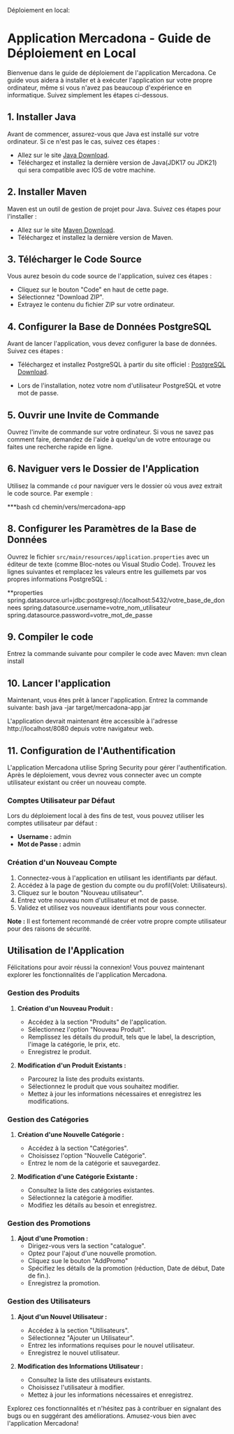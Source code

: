 Déploiement en local:

# Application Mercadona - Guide de Déploiement en Local

Bienvenue dans le guide de déploiement de l'application Mercadona. Ce guide vous aidera à installer et à exécuter l'application sur votre propre ordinateur, même si vous n'avez pas beaucoup d'expérience en informatique. Suivez simplement les étapes ci-dessous.

## 1. Installer Java

Avant de commencer, assurez-vous que Java est installé sur votre ordinateur. Si ce n'est pas le cas, suivez ces étapes :

- Allez sur le site [Java Download](www.https://www.oracle.com/java/technologies/downloads/).
- Téléchargez et installez la dernière version de Java(JDK17 ou JDK21) qui sera compatible avec IOS de votre machine.

## 2. Installer Maven

Maven est un outil de gestion de projet pour Java. Suivez ces étapes pour l'installer :

- Allez sur le site [Maven Download](https://maven.apache.org/download.cgi).
- Téléchargez et installez la dernière version de Maven.

## 3. Télécharger le Code Source

Vous aurez besoin du code source de l'application, suivez ces étapes :

- Cliquez sur le bouton "Code" en haut de cette page.
- Sélectionnez "Download ZIP".
- Extrayez le contenu du fichier ZIP sur votre ordinateur.

## 4. Configurer la Base de Données PostgreSQL

Avant de lancer l'application, vous devez configurer la base de données. Suivez ces étapes :

- Téléchargez et installez PostgreSQL à partir du site officiel : [PostgreSQL Download](https://www.postgresql.org/download/).

- Lors de l'installation, notez votre nom d'utilisateur PostgreSQL et votre mot de passe.

## 5. Ouvrir une Invite de Commande

Ouvrez l'invite de commande sur votre ordinateur. Si vous ne savez pas comment faire, demandez de l'aide à quelqu'un de votre entourage ou faites une recherche rapide en ligne.

## 6. Naviguer vers le Dossier de l'Application

Utilisez la commande `cd` pour naviguer vers le dossier où vous avez extrait le code source. Par exemple :

***bash
cd chemin/vers/mercadona-app

## 8. Configurer les Paramètres de la Base de Données

Ouvrez le fichier `src/main/resources/application.properties` avec un éditeur de texte (comme Bloc-notes ou Visual Studio Code). Trouvez les lignes suivantes et remplacez les valeurs entre les guillemets par vos propres informations PostgreSQL :

**properties
spring.datasource.url=jdbc:postgresql://localhost:5432/votre_base_de_donnees
spring.datasource.username=votre_nom_utilisateur
spring.datasource.password=votre_mot_de_passe

## 9. Compiler le code
Entrez la commande suivante pour compiler le code avec Maven:
mvn clean install

## 10. Lancer l'application
Maintenant, vous êtes prêt à lancer l'application. Entrez la commande suivante:
bash
java -jar target/mercadona-app.jar

L'application devrait maintenant être accessible à l'adresse http://localhost/8080 depuis votre navigateur web.

## 11. Configuration de l'Authentification

L'application Mercadona utilise Spring Security pour gérer l'authentification. Après le déploiement, vous devrez vous connecter avec un compte utilisateur existant ou créer un nouveau compte.

### Comptes Utilisateur par Défaut

Lors du déploiement local à des fins de test, vous pouvez utiliser les comptes utilisateur par défaut :

- **Username :** admin
- **Mot de Passe :** admin

### Création d'un Nouveau Compte

1. Connectez-vous à l'application en utilisant les identifiants par défaut.
2. Accédez à la page de gestion du compte ou du profil(Volet: Utilisateurs).
3. Cliquez sur le bouton "Nouveau utilisateur".
4. Entrez votre nouveau nom d'utilisateur et mot de passe.
5. Validez et utilisez vos nouveaux identifiants pour vous connecter.

**Note :** Il est fortement recommandé de créer votre propre compte utilisateur pour des raisons de sécurité.

## Utilisation de l'Application

Félicitations pour avoir réussi la connexion! Vous pouvez maintenant explorer les fonctionnalités de l'application Mercadona.

### Gestion des Produits

1. **Création d'un Nouveau Produit :**
   - Accédez à la section "Produits" de l'application.
   - Sélectionnez l'option "Nouveau Produit".
   - Remplissez les détails du produit, tels que le label, la description, l'image la catégorie, le prix, etc.
   - Enregistrez le produit.

2. **Modification d'un Produit Existants :**
   - Parcourez la liste des produits existants.
   - Sélectionnez le produit que vous souhaitez modifier.
   - Mettez à jour les informations nécessaires et enregistrez les modifications.

### Gestion des Catégories

1. **Création d'une Nouvelle Catégorie :**
   - Accédez à la section "Catégories".
   - Choisissez l'option "Nouvelle Catégorie".
   - Entrez le nom de la catégorie et sauvegardez.

2. **Modification d'une Catégorie Existante :**
   - Consultez la liste des catégories existantes.
   - Sélectionnez la catégorie à modifier.
   - Modifiez les détails au besoin et enregistrez.

### Gestion des Promotions

1. **Ajout d'une Promotion :**
   - Dirigez-vous vers la section "catalogue".
   - Optez pour l'ajout d'une nouvelle promotion.
   - Cliquez sue le bouton "AddPromo"
   - Spécifiez les détails de la promotion (réduction, Date de début, Date de fin.).
   - Enregistrez la promotion.

### Gestion des Utilisateurs

1. **Ajout d'un Nouvel Utilisateur :**
   - Accédez à la section "Utilisateurs".
   - Sélectionnez "Ajouter un Utilisateur".
   - Entrez les informations requises pour le nouvel utilisateur.
   - Enregistrez le nouvel utilisateur.

2. **Modification des Informations Utilisateur :**
   - Consultez la liste des utilisateurs existants.
   - Choisissez l'utilisateur à modifier.
   - Mettez à jour les informations nécessaires et enregistrez.

Explorez ces fonctionnalités et n'hésitez pas à contribuer en signalant des bugs ou en suggérant des améliorations. Amusez-vous bien avec l'application Mercadona!

